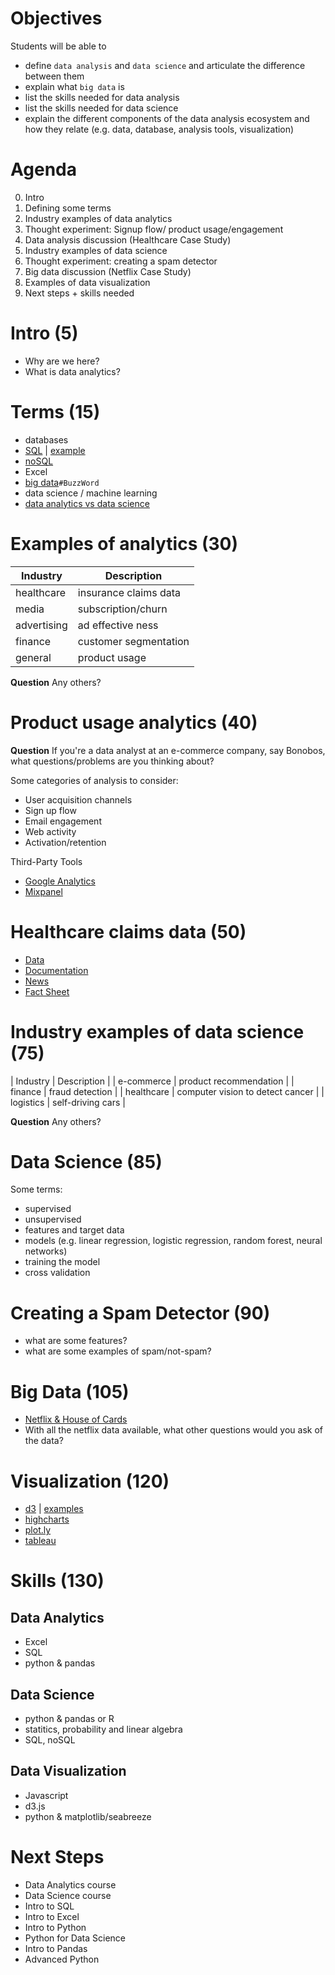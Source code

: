 # Objectives
Students will be able to
- define `data analysis` and `data science` and articulate the difference between them
- explain what `big data` is
- list the skills needed for data analysis
- list the skills needed for data science
- explain the different components of the data analysis ecosystem and how they relate (e.g. data, database, analysis tools, visualization)

# Agenda
0. Intro
1. Defining some terms
2. Industry examples of data analytics
3. Thought experiment: Signup flow/ product usage/engagement
3. Data analysis discussion (Healthcare Case Study)
4. Industry examples of data science
5. Thought experiment: creating a spam detector
6. Big data discussion (Netflix Case Study)
7. Examples of data visualization
8. Next steps + skills needed

# Intro (5)
- Why are we here?
- What is data analytics?

# Terms (15)
- databases
- [SQL](http://support.sas.com/documentation/cdl/en/sqlproc/63043/HTML/default/images/proc-sql-ex3a.png) | [example](https://upload.wikimedia.org/wikipedia/en/8/87/Sql_query1.png)
- [noSQL](https://www.mongodb.com/nosql-explained)
- Excel
- [big data](http://www.sas.com/en_us/insights/big-data/what-is-big-data.html)`#BuzzWord`
- data science / machine learning
- [data analytics vs data science](http://qr.ae/RwB5Yd)

# Examples of analytics (30)

| Industry    | Description           |
|-------------|-----------------------|
| healthcare  | insurance claims data |
| media       | subscription/churn    |
| advertising | ad effective ness     |
| finance     | customer segmentation |
| general     | product usage         |

**Question** Any others?

# Product usage analytics (40)
**Question** If you're a data analyst at an e-commerce company, say Bonobos, what questions/problems are you thinking about?

Some categories of analysis to consider:
- User acquisition channels
- Sign up flow
- Email engagement
- Web activity
- Activation/retention

Third-Party Tools
- [Google Analytics](https://www.google.com/analytics/standard/)
- [Mixpanel](https://mixpanel.com/engagement/)

# Healthcare claims data (50)
- [Data](https://docs.google.com/spreadsheets/d/1xB5KMLhb0ETkowUzBV6EQho9DVpzP-o0By1q1kkBnN4/edit?usp=sharing)
- [Documentation](https://www.cms.gov/Research-Statistics-Data-and-Systems/Statistics-Trends-and-Reports/Medicare-Provider-Charge-Data/Downloads/Medicare-Physician-and-Other-Supplier-PUF-Methodology.pdf)
- [News](http://www.fiercehealthfinance.com/story/cms-releases-new-physician-hospital-payment-data/2015-06-01)
- [Fact Sheet](https://www.cms.gov/Newsroom/MediaReleaseDatabase/Fact-sheets/2015-Fact-sheets-items/2015-06-01.html)

# Industry examples of data science (75)

|   Industry       |   Description                           |
|  e-commerce      | product recommendation                  |
|  finance         | fraud detection                         |
|  healthcare      | computer vision to detect cancer        |
|  logistics       | self-driving cars                       |

**Question** Any others?

# Data Science (85)
Some terms:
- supervised
- unsupervised
- features and target data
- models (e.g. linear regression, logistic regression, random forest, neural networks)
- training the model
- cross validation

# Creating a Spam Detector (90)
- what are some features?
- what are some examples of spam/not-spam?

# Big Data (105)
- [Netflix & House of Cards](https://upload.wikimedia.org/wikipedia/en/8/87/Sql_query1.png)
- With all the netflix data available, what other questions would you ask of the data?

# Visualization (120)
- [d3](https://github.com/mbostock/d3/wiki/Gallery) | [examples](https://github.com/mbostock/d3/wiki/Gallery)
- [highcharts](http://www.highcharts.com/)
- [plot.ly](https://plot.ly/)
- [tableau](http://www.tableau.com/)

# Skills (130)
## Data Analytics
- Excel
- SQL
- python & pandas

## Data Science
- python & pandas or R
- statitics, probability and linear algebra
- SQL, noSQL

## Data Visualization
- Javascript
- d3.js
- python & matplotlib/seabreeze

# Next Steps
- Data Analytics course
- Data Science course
- Intro to SQL
- Intro to Excel
- Intro to Python
- Python for Data Science
- Intro to Pandas
- Advanced Python
